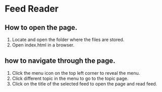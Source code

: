 # Feed Reader

## How to open the page.
1. Locate and open the folder where the files are stored.
2. Open index.html in a browser.

## how to navigate through the page.
1. Click the menu icon on the top left corner to reveal the menu.
2. Click different topic in the menu to go to the topic page.
3. Click on the title of the selected feed to open the page and read feed.